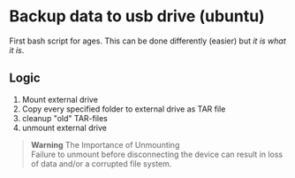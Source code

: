 # Backup data to usb drive (ubuntu)

First bash script for ages. This can be done differently (easier) but *it is what it is*.

## Logic
1. Mount external drive
2. Copy every specified folder to external drive as TAR file
3. cleanup "old" TAR-files
4. unmount external drive 


> **Warning**
> The Importance of Unmounting  
> Failure to unmount before disconnecting the device can result in loss of data and/or a corrupted file system.  

